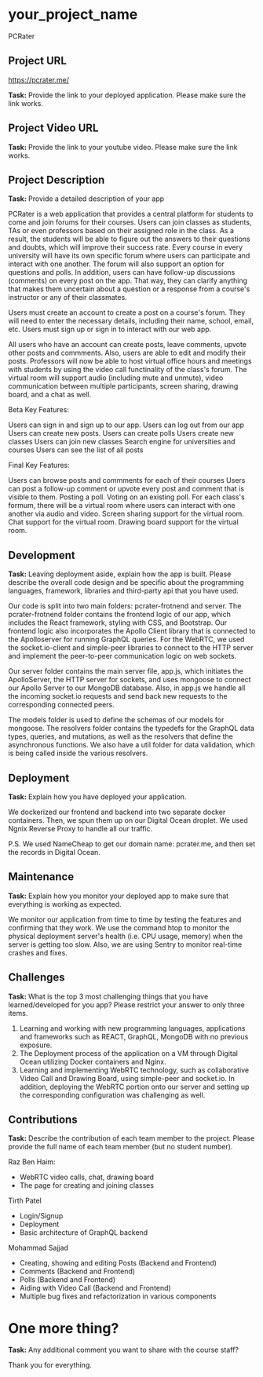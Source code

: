 # __your_project_name__
PCRater

## Project URL
https://pcrater.me/ 

**Task:** Provide the link to your deployed application. Please make sure the link works. 

## Project Video URL 

**Task:** Provide the link to your youtube video. Please make sure the link works. 

## Project Description

**Task:** Provide a detailed description of your app

PCRater is a web application that provides a central platform for students to come and join forums for their courses. 
Users can join classes as students, TAs or even professors based on their assigned role in the class. 
As a result, the students will be able to figure out the answers to their questions and doubts, 
which will improve their success rate. Every course in every university will have its own specific forum where 
users can participate and interact with one another. The forum will also support an option for questions and polls. 
In addition, users can have follow-up discussions (comments) on every post on the app. That way, they can clarify anything 
that makes them uncertain about a question or a response from a course's instructor or any of their classmates.

Users must create an account to create a post on a course's forum. 
They will need to enter the necessary details, including their name, school, email, etc. 
Users must sign up or sign in to interact with our web app.

All users who have an account can create posts, leave comments, upvote other posts and commments. 
Also, users are able to edit and modify their posts. Professors will now be able to host virtual office hours and 
meetings with students by using the video call functinality of the class's forum. The virtual room will support 
audio (including mute and unmute), video communication between multiple participants, screen sharing, drawing 
board, and a chat as well.

Beta Key Features:

Users can sign in and sign up to our app.
Users can log out from our app
Users can create new posts.
Users can create polls
Users create new classes
Users can join new classes
Search engine for universities and courses
Users can see the list of all posts

Final Key Features:

Users can browse posts and commments for each of their courses
Users can post a follow-up comment or upvote every post and comment that is visible to them.
Posting a poll.
Voting on an existing poll.
For each class's formum, there will be a virtual room where users can interact with one another via audio and video.
Screen sharing support for the virtual room.
Chat support for the virtual room.
Drawing board support for the virtual room.

## Development

**Task:** Leaving deployment aside, explain how the app is built. Please describe the overall code design and be specific about the programming languages, framework, libraries and third-party api that you have used. 

Our code is split into two main folders: pcrater-frotnend and server.
The pcrater-frotnend folder contains the frontend logic of our app, which includes the React framework, styling with CSS, and Bootstrap. Our frontend logic also incorporates the Apollo Client library that is connected to the Apolloserver for running GraphQL queries. For the WebRTC, we used the socket.io-client and simple-peer libraries to connect to the HTTP server and implement the peer-to-peer communication logic on web sockets.

Our server folder contains the main server file, app.js, which initiates the ApolloServer, the HTTP server for sockets, and uses mongoose to connect our Apollo Server to our MongoDB database. Also, in app.js we handle all the incoming socket.io requests and send back new requests to the corresponding connected peers.

The models folder is used to define the schemas of our models for mongoose.
The resolvers folder contains the typedefs for the GraphQL data types, queries, and mutations, as well as the resolvers that define the asynchronous functions. 
We also have a util folder for data validation, which is being called inside the various resolvers. 




## Deployment

**Task:** Explain how you have deployed your application.

We dockerized our frontend and backend into two separate docker containers. 
Then, we spun them up on our Digital Ocean droplet. 
We used Ngnix Reverse Proxy to handle all our traffic.

P.S. We used NameCheap to get our domain name: pcrater.me, and then set the records in Digital Ocean.

## Maintenance

**Task:** Explain how you monitor your deployed app to make sure that everything is working as expected.

We monitor our application from time to time by testing the features and confirming that they work.
We use the command htop to monitor the physical deployment server's health (i.e. CPU usage, memory) when the server is getting too slow. Also, we are using Sentry to monitor real-time crashes and fixes.


## Challenges

**Task:** What is the top 3 most challenging things that you have learned/developed for you app? Please restrict your answer to only three items. 


1. Learning and working with new programming languages, applications and frameworks such as REACT, GraphQL, 
MongoDB with no previous exposure.
2. The Deployment process of the application on a VM through Digital Ocean utilizing Docker containers and Nginx.
3. Learning and implementing WebRTC technology, such as collaborative Video Call and Drawing Board, using simple-peer and socket.io. In addition, deploying the WebRTC portion onto our server and setting up the corresponding configuration was challenging as well. 

## Contributions

**Task:** Describe the contribution of each team member to the project. Please provide the full name of each team member (but no student number). 

Raz Ben Haim:
 - WebRTC video calls, chat, drawing board 
 - The page for creating and joining classes

Tirth Patel 
- Login/Signup 
- Deployment 
- Basic architecture of GraphQL backend

Mohammad Sajjad

- Creating, showing and editing Posts (Backend and Frontend)
- Comments (Backend and Frontend)
- Polls (Backend and Frontend)
- Aiding with Video Call (Backend and Frontend)
- Multiple bug fixes and refactorization in various components

# One more thing? 

**Task:** Any additional comment you want to share with the course staff? 

Thank you for everything.
